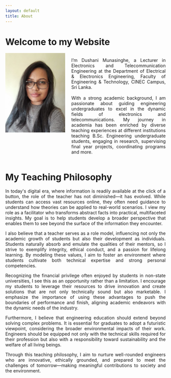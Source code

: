 ```yaml
---
layout: default
title: About
---
```


# Welcome to my Website

<div style="display: flex; align-items: flex-start; gap: 20px;">
    <img src="assets/myphoto.jpeg" alt="My Photo" style="width:200px; height:250px;">
    <div>
       <p align="justify"> I’m Dushani Munasinghe, a Lecturer in Electronics and Telecommunication Engineering at the Department of Electrical & Electronics 
       Engineering, Faculty of Engineering & Technology, CINEC Campus, Sri Lanka.
       <br><br> 
       With a strong academic background, I am passionate about guiding engineering undergraduates to excel in the dynamic fields of electronics and 
       telecommunications. My journey in academia has been enriched by diverse teaching experiences at different institutions teaching B.Sc. Engineering 
       undergraduate students, engaging in research, supervising final year projects, coordinating programs and more. 
       </p>
    </div>
</div>


# My Teaching Philosophy
<p align="justify">
In today's digital era, where information is readily available at the click of a button, the role of the teacher has not diminished—it has evolved. While students can access vast resources online, they often need guidance to understand how theories can be applied to real-world scenarios. I view my role as a facilitator who transforms abstract facts into practical, multifaceted insights. My goal is to help students develop a broader perspective that enables them to see beyond the surface of the information they encounter.
</p>
<p align="justify">
I also believe that a teacher serves as a role model, influencing not only the academic growth of students but also their development as individuals. Students naturally absorb and emulate the qualities of their mentors, so I strive to exemplify integrity, ethical conduct, and a passion for lifelong learning. By modeling these values, I aim to foster an environment where students cultivate both technical expertise and strong personal competencies.
</p>
<p align="justify">
Recognizing the financial privilege often enjoyed by students in non-state universities, I see this as an opportunity rather than a limitation. I encourage my students to leverage their resources to drive innovation and create solutions that are not only technically sound but also marketable. I emphasize the importance of using these advantages to push the boundaries of performance and finish, aligning academic endeavors with the dynamic needs of the industry.
</p>
<p align="justify">
Furthermore, I believe that engineering education should extend beyond solving complex problems. It is essential for graduates to adopt a futuristic viewpoint, considering the broader environmental impacts of their work. Engineers should be equipped not only with the technical skills required for their profession but also with a responsibility toward sustainability and the welfare of all living beings.
</p>
<p align="justify">
Through this teaching philosophy, I aim to nurture well-rounded engineers who are innovative, ethically grounded, and prepared to meet the challenges of tomorrow—making meaningful contributions to society and the environment.
</p>
